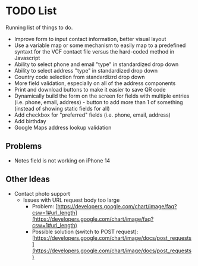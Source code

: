# TODO List

Running list of things to do.

* Improve form to input contact information, better visual layout
* Use a variable map or some mechanism to easily map to a predefined syntaxt for the VCF contact file versus the hard-coded method in Javascript
* Ability to select phone and email "type" in standardized drop down
* Ability to select address "type" in standardized drop down
* Country code selection from standardizrd drop down
* More field validation, especially on all of the address components
* Print and download buttons to make it easier to save QR code
* Dynamically build the form on the screen for fields with multiple entries (i.e. phone, email, address) - button to add more than 1 of something (instead of showing static fields for all)
* Add checkbox for "preferred" fields (i.e. phone, email, address)
* Add birthday
* Google Maps address lookup validation

## Problems

* Notes field is not working on iPhone 14

## Other Ideas

* Contact photo support
  * Issues with URL request body too large
    * Problem: [https://developers.google.com/chart/image/faq?csw=1#url_length](https://developers.google.com/chart/image/faq?csw=1#url_length)
    * Possible solution (switch to POST request): [https://developers.google.com/chart/image/docs/post_requests](https://developers.google.com/chart/image/docs/post_requests)
